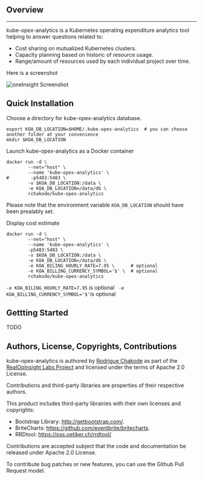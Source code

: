 ## Overview
--------
kube-opex-analytics is a Kubernetes operating expenditure analytics tool helping to answer questions related to:

* Cost sharing on mutualized Kubernetes clusters.
* Capacity planning based on historic of resource usage.
* Range/amount of resources used by each individual project over time.

Here is a screenshot

![oneInsight Screenshot](images/oneinsight-screenshot-2.png)

## Quick Installation

Choose a directory for kube-opex-analytics database. 

```
export KOA_DB_LOCATION=$HOME/.kube-opex-analytics  # you can choose another folder at your convenience
mkdir $KOA_DB_LOCATION
```

Launch kube-opex-analytics as a Docker container
```
docker run -d \
        --net="host" \
        --name 'kube-opex-analytics' \
#        -p5483:5483 \ 
        -v $KOA_DB_LOCATION:/data \
        -e KOA_DB_LOCATION=/data/db \
        rchakode/kube-opex-analytics
```
> 
  Please note that the environment variable `KOA_DB_LOCATION` should have been prealably set.


Display cost estimate
```
docker run -d \
        --net="host" \
        --name 'kube-opex-analytics' \
        -p5483:5483 \
        -v $KOA_DB_LOCATION:/data \
        -e KOA_DB_LOCATION=/data/db \
        -e KOA_BILING_HOURLY_RATE=7.95 \      # optional
        -e KOA_BILLING_CURRENCY_SYMBOL='$' \  # optional
        rchakode/kube-opex-analytics
```

>
  `-e KOA_BILING_HOURLY_RATE=7.95` is optional
  ` -e KOA_BILLING_CURRENCY_SYMBOL='$'`is optional

## Gettting Started

TODO



## Authors, License, Copyrights, Contributions
kube-opex-analytics is authored by [Rodrigue Chakode](https://github.com/rchakode/) as part of the 
[RealOpInsight Labs Project](http://realopinsight.com) and licensed under the terms of Apache 2.0 License. 

Contributions and third-party libraries are properties of their respective authors.

This product includes third-party librairies with their own licenses and copyrights:

 * Bootstrap Library: http://getbootstrap.com/. 
 * BriteCharts: https://github.com/eventbrite/britecharts. 
 * RRDtool: https://oss.oetiker.ch/rrdtool/

Contributions are accepted subject that the code and documentation be released under Apache 2.0 License.

To contribute bug patches or new features, you can use the Github Pull Request model. 


